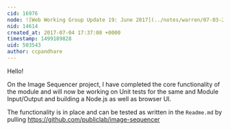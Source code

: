 ```yaml
---
cid: 16976
node: ![Web Working Group Update 19: June 2017](../notes/warren/07-03-2017/web-working-group-update-19-june-2017)
nid: 14614
created_at: 2017-07-04 17:37:08 +0000
timestamp: 1499189828
uid: 503543
author: ccpandhare
---
```


Hello!

On the Image Sequencer project, I have completed the core functionality of the module and will now be working on Unit tests for the same and Module Input/Output and building a Node.js as well as browser UI.

The functionality is in place and can be tested as written in the `Readme.md` by pulling https://github.com/publiclab/image-sequencer